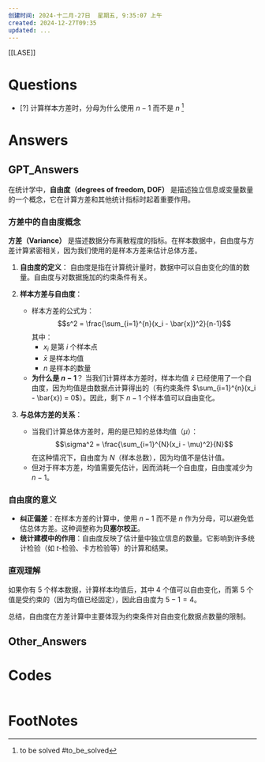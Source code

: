```yaml
---
创建时间: 2024-十二月-27日  星期五, 9:35:07 上午
created: 2024-12-27T09:35
updated: ...
---
```

[[LASE]]

# Questions
- [?] 计算样本方差时，分母为什么使用 $n-1$ 而不是 $n$ [^1]

# Answers

## GPT_Answers

在统计学中，**自由度（degrees of freedom, DOF）** 是描述独立信息或变量数量的一个概念，它在计算方差和其他统计指标时起着重要作用。

### 方差中的自由度概念

**方差（Variance）** 是描述数据分布离散程度的指标。在样本数据中，自由度与方差计算紧密相关，因为我们使用的是样本方差来估计总体方差。

1. **自由度的定义**：
   自由度是指在计算统计量时，数据中可以自由变化的值的数量。自由度与对数据施加的约束条件有关。

2. **样本方差与自由度**：
   - 样本方差的公式为：
     $$s^2 = \frac{\sum_{i=1}^{n}(x_i - \bar{x})^2}{n-1}$$
     其中：
     - $x_i$ 是第 $i$ 个样本点
     - $\bar{x}$ 是样本均值
     - $n$ 是样本的数量
   - **为什么是 $n-1$**？
     当我们计算样本方差时，样本均值 $\bar{x}$ 已经使用了一个自由度，因为均值是由数据点计算得出的（有约束条件 $\sum_{i=1}^{n}(x_i - \bar{x}) = 0$）。因此，剩下 $n-1$ 个样本值可以自由变化。

3. **与总体方差的关系**：
   - 当我们计算总体方差时，用的是已知的总体均值（$\mu$）：
     $$\sigma^2 = \frac{\sum_{i=1}^{N}(x_i - \mu)^2}{N}$$
     在这种情况下，自由度为 $N$（样本总数），因为均值不是估计值。
   - 但对于样本方差，均值需要先估计，因而消耗一个自由度，自由度减少为 $n-1$。

### 自由度的意义
- **纠正偏差**：在样本方差的计算中，使用 $n-1$ 而不是 $n$ 作为分母，可以避免低估总体方差。这种调整称为**贝塞尔校正**。
- **统计建模中的作用**：自由度反映了估计量中独立信息的数量。它影响到许多统计检验（如 $t$-检验、卡方检验等）的计算和结果。

### 直观理解
如果你有 5 个样本数据，计算样本均值后，其中 4 个值可以自由变化，而第 5 个值是受约束的（因为均值已经固定），因此自由度为 $5-1=4$。

总结，自由度在方差计算中主要体现为约束条件对自由变化数据点数量的限制。
## Other_Answers


# Codes

```python

```


# FootNotes

[^1]: to be solved #to_be_solved 